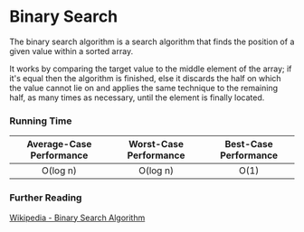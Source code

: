 # Binary Search
The binary search algorithm is a search algorithm that finds the position of a given value within a sorted array.

It works by comparing the target value to the middle element of the array; if it's equal then the algorithm is finished, else it discards the half on which the value cannot lie on and applies the same technique to the remaining half, as many times as necessary, until the element is finally located.

### Running Time
| Average-Case Performance | Worst-Case Performance | Best-Case Performance |
|:------------------------:|:----------------------:|:---------------------:|
|         O(log n)         |        O(log n)        |          O(1)         |

### Further Reading
[Wikipedia - Binary Search Algorithm](https://en.wikipedia.org/wiki/Binary_search_algorithm)
